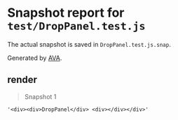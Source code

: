 # Snapshot report for `test/DropPanel.test.js`

The actual snapshot is saved in `DropPanel.test.js.snap`.

Generated by [AVA](https://ava.li).

## render

> Snapshot 1

    '<div><div>DropPanel</div> <div></div></div>'
